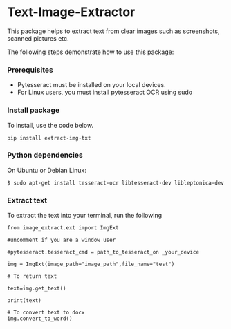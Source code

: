 
# Text-Image-Extractor

This package helps to extract text from clear images such as screenshots, scanned pictures etc.

The following steps demonstrate how to use this package:

### Prerequisites

* Pytesseract must be installed on your local devices.
* For Linux users, you must install pytesseract OCR using sudo

### Install package

To install, use the code below.

```
pip install extract-img-txt

```

### Python dependencies
On Ubuntu or Debian Linux:

```
$ sudo apt-get install tesseract-ocr libtesseract-dev libleptonica-dev
```

### Extract text 
To extract the text into your terminal, run the following

```
from image_extract.ext import ImgExt

#uncomment if you are a window user 

#pytesseract.tesseract_cmd = path_to_tesseract_on _your_device 

img = ImgExt(image_path="image_path",file_name="test")

# To return text

text=img.get_text()

print(text)

# To convert text to docx
img.convert_to_word()

```
